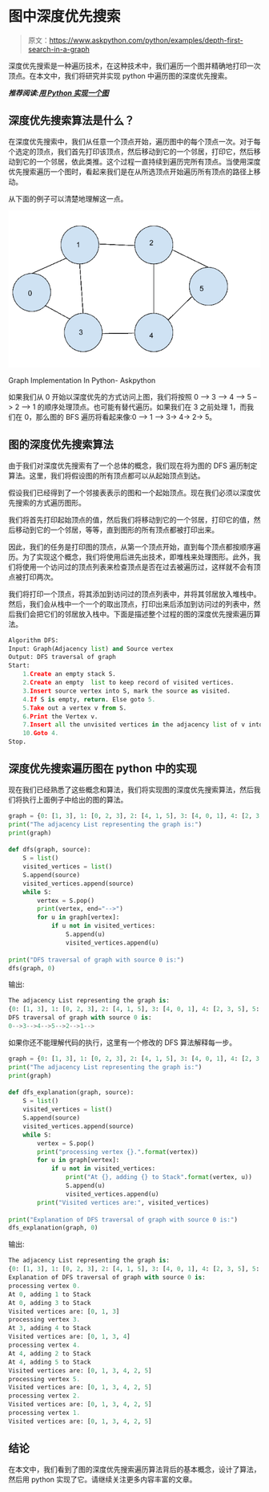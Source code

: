 # 图中深度优先搜索

> 原文：<https://www.askpython.com/python/examples/depth-first-search-in-a-graph>

深度优先搜索是一种遍历技术，在这种技术中，我们遍历一个图并精确地打印一次顶点。在本文中，我们将研究并实现 python 中遍历图的深度优先搜索。

***推荐阅读:[用 Python 实现一个图](https://www.askpython.com/python/examples/graph-in-python)***

## 深度优先搜索算法是什么？

在深度优先搜索中，我们从任意一个顶点开始，遍历图中的每个顶点一次。对于每个选定的顶点，我们首先打印该顶点，然后移动到它的一个邻居，打印它，然后移动到它的一个邻居，依此类推。这个过程一直持续到遍历完所有顶点。当使用深度优先搜索遍历一个图时，看起来我们是在从所选顶点开始遍历所有顶点的路径上移动。

从下面的例子可以清楚地理解这一点。

![Depth-first search Graph Implementation In Python](img/5881ab97e34a7a44225b1fb5ded95f10.png)

Graph Implementation In Python- Askpython

如果我们从 0 开始以深度优先的方式访问上图，我们将按照 0 –> 3 –> 4 –> 5 –> 2 –> 1 的顺序处理顶点。也可能有替代遍历。如果我们在 3 之前处理 1，而我们在 0，那么图的 BFS 遍历将看起来像:0 –> 1 –> 3-> 4-> 2-> 5。

## 图的深度优先搜索算法

由于我们对深度优先搜索有了一个总体的概念，我们现在将为图的 DFS 遍历制定算法。这里，我们将假设图的所有顶点都可以从起始顶点到达。

假设我们已经得到了一个邻接表表示的图和一个起始顶点。现在我们必须以深度优先搜索的方式遍历图形。

我们将首先打印起始顶点的值，然后我们将移动到它的一个邻居，打印它的值，然后移动到它的一个邻居，等等，直到图形的所有顶点都被打印出来。

因此，我们的任务是打印图的顶点，从第一个顶点开始，直到每个顶点都按顺序遍历。为了实现这个概念，我们将使用后进先出技术，即堆栈来处理图形。此外，我们将使用一个访问过的顶点列表来检查顶点是否在过去被遍历过，这样就不会有顶点被打印两次。

我们将打印一个顶点，将其添加到访问过的顶点列表中，并将其邻居放入堆栈中。然后，我们会从栈中一个一个的取出顶点，打印出来后添加到访问过的列表中，然后我们会把它们的邻居放入栈中。下面是描述整个过程的图的深度优先搜索遍历算法。

```py
Algorithm DFS:
Input: Graph(Adjacency list) and Source vertex
Output: DFS traversal of graph
Start:
    1.Create an empty stack S.
    2.Create an empty  list to keep record of visited vertices.
    3.Insert source vertex into S, mark the source as visited.
    4.If S is empty, return. Else goto 5.
    5.Take out a vertex v from S.
    6.Print the Vertex v.
    7.Insert all the unvisited vertices in the adjacency list of v into S and mark them visited.
    10.Goto 4.
Stop.

```

## 深度优先搜索遍历图在 python 中的实现

现在我们已经熟悉了这些概念和算法，我们将实现图的深度优先搜索算法，然后我们将执行上面例子中给出的图的算法。

```py
graph = {0: [1, 3], 1: [0, 2, 3], 2: [4, 1, 5], 3: [4, 0, 1], 4: [2, 3, 5], 5: [4, 2], 6: []}
print("The adjacency List representing the graph is:")
print(graph)

def dfs(graph, source):
    S = list()
    visited_vertices = list()
    S.append(source)
    visited_vertices.append(source)
    while S:
        vertex = S.pop()
        print(vertex, end="-->")
        for u in graph[vertex]:
            if u not in visited_vertices:
                S.append(u)
                visited_vertices.append(u)

print("DFS traversal of graph with source 0 is:")
dfs(graph, 0)

```

输出:

```py
The adjacency List representing the graph is:
{0: [1, 3], 1: [0, 2, 3], 2: [4, 1, 5], 3: [4, 0, 1], 4: [2, 3, 5], 5: [4, 2], 6: []}
DFS traversal of graph with source 0 is:
0-->3-->4-->5-->2-->1-->

```

如果你还不能理解代码的执行，这里有一个修改的 DFS 算法解释每一步。

```py
graph = {0: [1, 3], 1: [0, 2, 3], 2: [4, 1, 5], 3: [4, 0, 1], 4: [2, 3, 5], 5: [4, 2], 6: []}
print("The adjacency List representing the graph is:")
print(graph)

def dfs_explanation(graph, source):
    S = list()
    visited_vertices = list()
    S.append(source)
    visited_vertices.append(source)
    while S:
        vertex = S.pop()
        print("processing vertex {}.".format(vertex))
        for u in graph[vertex]:
            if u not in visited_vertices:
                print("At {}, adding {} to Stack".format(vertex, u))
                S.append(u)
                visited_vertices.append(u)
        print("Visited vertices are:", visited_vertices)

print("Explanation of DFS traversal of graph with source 0 is:")
dfs_explanation(graph, 0)

```

输出:

```py
The adjacency List representing the graph is:
{0: [1, 3], 1: [0, 2, 3], 2: [4, 1, 5], 3: [4, 0, 1], 4: [2, 3, 5], 5: [4, 2], 6: []}
Explanation of DFS traversal of graph with source 0 is:
processing vertex 0.
At 0, adding 1 to Stack
At 0, adding 3 to Stack
Visited vertices are: [0, 1, 3]
processing vertex 3.
At 3, adding 4 to Stack
Visited vertices are: [0, 1, 3, 4]
processing vertex 4.
At 4, adding 2 to Stack
At 4, adding 5 to Stack
Visited vertices are: [0, 1, 3, 4, 2, 5]
processing vertex 5.
Visited vertices are: [0, 1, 3, 4, 2, 5]
processing vertex 2.
Visited vertices are: [0, 1, 3, 4, 2, 5]
processing vertex 1.
Visited vertices are: [0, 1, 3, 4, 2, 5]

```

## 结论

在本文中，我们看到了图的深度优先搜索遍历算法背后的基本概念，设计了算法，然后用 python 实现了它。请继续关注更多内容丰富的文章。